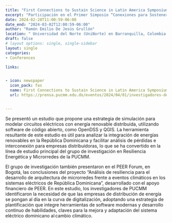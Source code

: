 ```yaml
---
title: "First Connections to Sustain Science in Latin America Symposium & Partnerships for Enhanced Engagement in Research (PEER)"
excerpt: "Participación en el Primer Simposio “Conexiones para Sostener la Ciencia en América Latina”, que tuvo lugar Barranquilla, Colombia entre 28 de febrero al 1 de marzo de 2024, y en el foro de cierre del programa Partnerships for Enhanced Engagement in Research (PEER) Latinoamérica y el Caribe, celebrado en Bogotá, Colombia, el 18 al 20 marzo de 2024, ambos eventos auspiciados por la Academia Nacional de Ciencias (NAS) de los Estados Unidos. "
date: 2024-02-28T11:00:59-06:00
date_end: "2024-03-02T12:00:59-06:00"
author: "Ramón Emilio De Jesús Grullón"
location: " Universidad del Norte (UniNorte) en Barranquilla, Colombia & PEER Bogota, Colombia"
draft: false
# layout options: single, single-sidebar
layout: single
categories:
- Conferences

links:


- icon: newspaper
  icon_pack: fas
  name: First Connections to Sustain Science in Latin America Symposium & Partnerships for Enhanced Engagement in Research (PEER)
  url: https://prensa.pucmm.edu.do/eventos/2024/04/01/investigadores-de-pucmm-en-resiliencia-y-microrredes-presentan-sus-hallazgos-en-colombia/


---
```


Se presentó un estudio que propone una estrategia de simulación para modelar circuitos eléctricos con energía renovable distribuida, utilizando software de código abierto, como OpenDSS y QGIS. La herramienta resultante de este estudio es útil para analizar la integración de energías renovables en la República Dominicana y facilitar análisis de pérdidas e interconexión para empresas distribuidoras, lo que se ha convertido en la línea de estudio principal del grupo de investigación en Resiliencia Energética y Microrredes de la PUCMM.

El grupo de investigación también presentaron en el PEER Forum, en Bogotá, las conclusiones del proyecto “Análisis de resiliencia para el desarrollo de arquitectura de microrredes frente a eventos climáticos en los sistemas eléctricos de República Dominicana”, desarrollado con el apoyo financiero de PEER. En este estudio, los investigadores de PUCMM identificaron la necesidad de que las empresas de distribución de energía se pongan al día en la curva de digitalización, adoptando una estrategia de plantificación que integre herramientas de software modernas y desarrollo continuo de habilidades, claves para la mejora y adaptación del sistema eléctrico dominicano al cambio climático.

